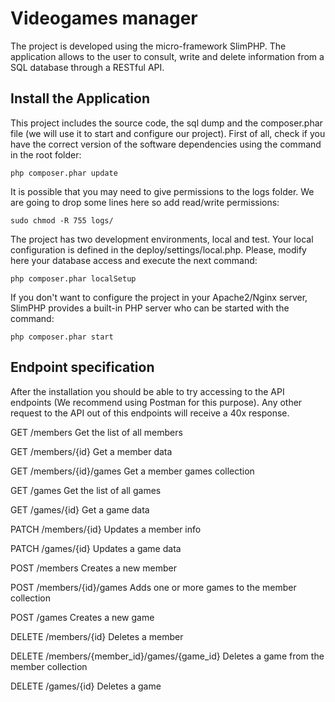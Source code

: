 # Videogames manager

The project is developed using the micro-framework SlimPHP. The application allows to the user to consult, write and delete information from a SQL database through a RESTful API.



## Install the Application
This project includes the source code, the sql dump and the composer.phar file (we will use it to start and configure our project). First of all, check if you have the correct version of the software dependencies using the command in the root folder:
```
php composer.phar update
```
It is possible that you may need to give permissions to the logs folder. We are going to drop some lines here so add read/write permissions:
```
sudo chmod -R 755 logs/
```
The project has two development environments, local and test. Your local configuration is defined in the deploy/settings/local.php. Please, modify here your database access and execute the next command:
```
php composer.phar localSetup
```
If you don't want to configure the project in your Apache2/Nginx server, SlimPHP provides a built-in PHP server who can be started with the command:
```
php composer.phar start
```

## Endpoint specification
After the installation you should be able to try accessing to the API endpoints (We recommend using Postman for this purpose). Any other request to the API out of this endpoints will receive a 40x response.

GET /members
Get the list of all members

GET /members/{id}
Get a member data

GET /members/{id}/games
Get a member games collection

GET /games
Get the list of all games

GET /games/{id}
Get a game data

PATCH /members/{id}
Updates a member info

PATCH /games/{id}
Updates a game data

POST /members
Creates a new member

POST /members/{id}/games
Adds one or more games to the member collection

POST /games
Creates a new game

DELETE /members/{id}
Deletes a member

DELETE /members/{member_id}/games/{game_id}
Deletes a game from the member collection

DELETE /games/{id}
Deletes a game
